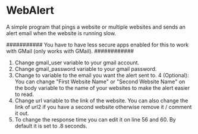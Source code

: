 # WebAlert
A simple program that pings a website or multiple websites and sends an alert email when the website is running slow.

########### 
You have to have less secure apps enabled for this to work with GMail (only works with GMail). 
############

1) Change gmail_user variable to your gmail account.
2) Change gmail_password variable to your gmail password.
3) Change to variable to the email you want the alert sent to.
4 (Optional): You can change "First Website Name" or "Second Website Name" on the body variable to the name of your websites to make the alert easier to read.
5) Change url variable to the link of the website. You can also change the link of url2 if you have a second website otherwise remove it / comment it out.
6) To change the response time you can edit it on line 56 and 60. By default it is set to .8 seconds.
